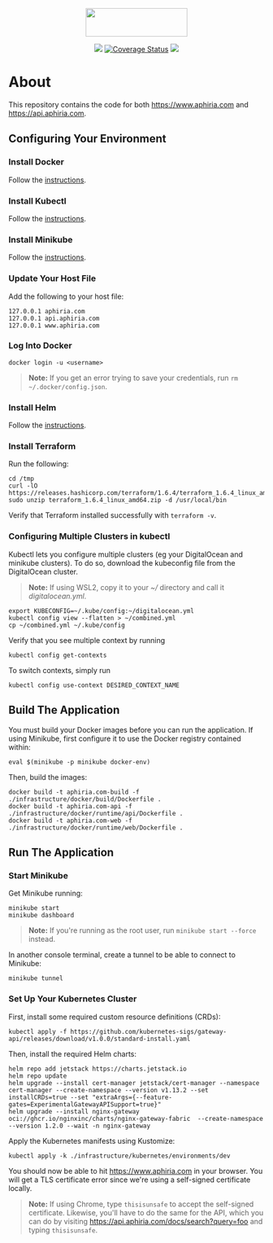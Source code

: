<p align="center"><a href="https://www.aphiria.com" target="_blank" title="Aphiria"><img src="https://www.aphiria.com/images/aphiria-logo.svg" width="200" height="56"></a></p>

<p align="center">
<a href="https://github.com/aphiria/aphiria.com/actions"><img src="https://github.com/aphiria/aphiria.com/workflows/ci/badge.svg"></a>
<a href="https://coveralls.io/github/aphiria/aphiria.com?branch=master"><img src="https://coveralls.io/repos/github/aphiria/aphiria.com/badge.svg?branch=master" alt="Coverage Status"></a>
<a href="https://psalm.dev"><img src="https://shepherd.dev/github/aphiria/aphiria.com/level.svg"></a>
</p>

# About

This repository contains the code for both https://www.aphiria.com and https://api.aphiria.com.

## Configuring Your Environment

### Install Docker

Follow the [instructions](https://docs.docker.com/engine/install/).

### Install Kubectl

Follow the [instructions](https://kubernetes.io/docs/tasks/tools).

### Install Minikube

Follow the [instructions](https://minikube.sigs.k8s.io/docs/start/).

### Update Your Host File

Add the following to your host file:

```
127.0.0.1 aphiria.com
127.0.0.1 api.aphiria.com
127.0.0.1 www.aphiria.com
```

### Log Into Docker

```
docker login -u <username>
```

> **Note:** If you get an error trying to save your credentials, run `rm ~/.docker/config.json`.

### Install Helm

Follow the [instructions](https://helm.sh/docs/intro/install/).

### Install Terraform

Run the following:

```
cd /tmp
curl -lO https://releases.hashicorp.com/terraform/1.6.4/terraform_1.6.4_linux_amd64.zip
sudo unzip terraform_1.6.4_linux_amd64.zip -d /usr/local/bin
```

Verify that Terraform installed successfully with `terraform -v`.

### Configuring Multiple Clusters in kubectl

Kubectl lets you configure multiple clusters (eg your DigitalOcean and minikube clusters).  To do so, download the kubeconfig file from the DigitalOcean cluster.

> **Note:** If using WSL2, copy it to your _~/_ directory and call it _digitalocean.yml_.

```
export KUBECONFIG=~/.kube/config:~/digitalocean.yml
kubectl config view --flatten > ~/combined.yml
cp ~/combined.yml ~/.kube/config
```

Verify that you see multiple context by running

```
kubectl config get-contexts
```

To switch contexts, simply run

```
kubectl config use-context DESIRED_CONTEXT_NAME
```

## Build The Application

You must build your Docker images before you can run the application.  If using Minikube, first configure it to use the Docker registry contained within:

```
eval $(minikube -p minikube docker-env)
```

Then, build the images:

```
docker build -t aphiria.com-build -f ./infrastructure/docker/build/Dockerfile .
docker build -t aphiria.com-api -f ./infrastructure/docker/runtime/api/Dockerfile .
docker build -t aphiria.com-web -f ./infrastructure/docker/runtime/web/Dockerfile .
```

## Run The Application

### Start Minikube

Get Minikube running:

```
minikube start
minikube dashboard
```

> **Note:** If you're running as the root user, run `minikube start --force` instead.

In another console terminal, create a tunnel to be able to connect to Minikube:

```
minikube tunnel
```

### Set Up Your Kubernetes Cluster

First, install some required custom resource definitions (CRDs):

```
kubectl apply -f https://github.com/kubernetes-sigs/gateway-api/releases/download/v1.0.0/standard-install.yaml
```

Then, install the required Helm charts:

```
helm repo add jetstack https://charts.jetstack.io
helm repo update
helm upgrade --install cert-manager jetstack/cert-manager --namespace cert-manager --create-namespace --version v1.13.2 --set installCRDs=true --set "extraArgs={--feature-gates=ExperimentalGatewayAPISupport=true}"
helm upgrade --install nginx-gateway oci://ghcr.io/nginxinc/charts/nginx-gateway-fabric  --create-namespace --version 1.2.0 --wait -n nginx-gateway
```

Apply the Kubernetes manifests using Kustomize:

```
kubectl apply -k ./infrastructure/kubernetes/environments/dev
```

You should now be able to hit https://www.aphiria.com in your browser.  You will get a TLS certificate error since we're using a self-signed certificate locally.

> **Note:** If using Chrome, type `thisisunsafe` to accept the self-signed certificate.  Likewise, you'll have to do the same for the API, which you can do by visiting https://api.aphiria.com/docs/search?query=foo and typing `thisisunsafe`.

